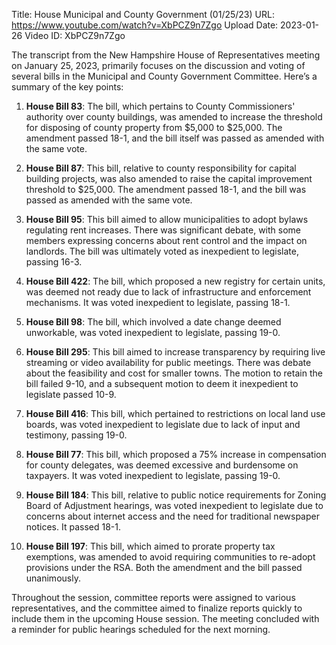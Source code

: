 Title: House Municipal and County Government (01/25/23)
URL: https://www.youtube.com/watch?v=XbPCZ9n7Zgo
Upload Date: 2023-01-26
Video ID: XbPCZ9n7Zgo

The transcript from the New Hampshire House of Representatives meeting on January 25, 2023, primarily focuses on the discussion and voting of several bills in the Municipal and County Government Committee. Here’s a summary of the key points:

1. **House Bill 83**: The bill, which pertains to County Commissioners' authority over county buildings, was amended to increase the threshold for disposing of county property from $5,000 to $25,000. The amendment passed 18-1, and the bill itself was passed as amended with the same vote.

2. **House Bill 87**: This bill, relative to county responsibility for capital building projects, was also amended to raise the capital improvement threshold to $25,000. The amendment passed 18-1, and the bill was passed as amended with the same vote.

3. **House Bill 95**: This bill aimed to allow municipalities to adopt bylaws regulating rent increases. There was significant debate, with some members expressing concerns about rent control and the impact on landlords. The bill was ultimately voted as inexpedient to legislate, passing 16-3.

4. **House Bill 422**: The bill, which proposed a new registry for certain units, was deemed not ready due to lack of infrastructure and enforcement mechanisms. It was voted inexpedient to legislate, passing 18-1.

5. **House Bill 98**: The bill, which involved a date change deemed unworkable, was voted inexpedient to legislate, passing 19-0.

6. **House Bill 295**: This bill aimed to increase transparency by requiring live streaming or video availability for public meetings. There was debate about the feasibility and cost for smaller towns. The motion to retain the bill failed 9-10, and a subsequent motion to deem it inexpedient to legislate passed 10-9.

7. **House Bill 416**: This bill, which pertained to restrictions on local land use boards, was voted inexpedient to legislate due to lack of input and testimony, passing 19-0.

8. **House Bill 77**: This bill, which proposed a 75% increase in compensation for county delegates, was deemed excessive and burdensome on taxpayers. It was voted inexpedient to legislate, passing 19-0.

9. **House Bill 184**: This bill, relative to public notice requirements for Zoning Board of Adjustment hearings, was voted inexpedient to legislate due to concerns about internet access and the need for traditional newspaper notices. It passed 18-1.

10. **House Bill 197**: This bill, which aimed to prorate property tax exemptions, was amended to avoid requiring communities to re-adopt provisions under the RSA. Both the amendment and the bill passed unanimously.

Throughout the session, committee reports were assigned to various representatives, and the committee aimed to finalize reports quickly to include them in the upcoming House session. The meeting concluded with a reminder for public hearings scheduled for the next morning.